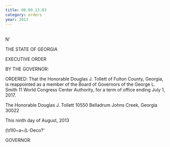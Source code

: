 ```yaml
---
title: 08.09.13.03
category: orders
year: 2013
---
```

   

\
N‘

THE STATE OF GEORGIA

EXECUTIVE ORDER

BY THE GOVERNOR:

ORDERED: That the Honorable Douglas J. Tollett of Fulton County, Georgia, is
reappointed as a member of the Board of Governors of the George
L. Smith 11 World Congress Center Authority, for a term of office
ending July 1, 2017.

The Honorable Douglas J. Tollett
10550 Belladrum
Johns Creek, Georgia 30022

This ninth day of August, 2013

\(\t1I0~a~\(L-Deco?’

GOVERNOR

